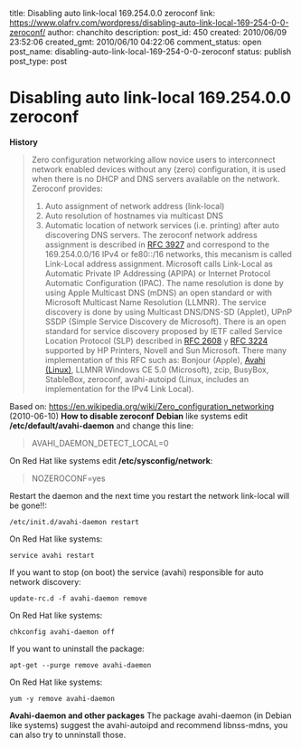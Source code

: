 title: Disabling auto link-local 169.254.0.0 zeroconf
link: https://www.olafrv.com/wordpress/disabling-auto-link-local-169-254-0-0-zeroconf/
author: chanchito
description: 
post_id: 450
created: 2010/06/09 23:52:06
created_gmt: 2010/06/10 04:22:06
comment_status: open
post_name: disabling-auto-link-local-169-254-0-0-zeroconf
status: publish
post_type: post

# Disabling auto link-local 169.254.0.0 zeroconf

**History**

> Zero configuration networking allow novice users to interconnect network enabled devices without any (zero) configuration, it is used when there is no DHCP and DNS servers available on the network. Zeroconf provides: 
> 
>   1. Auto assignment of network address (link-local)
>   2. Auto resolution of hostnames via multicast DNS
>   3. Automatic location of network services (i.e. printing) after auto discovering DNS servers.
> The zeroconf network address assignment is described in [RFC 3927](https://www.ietf.org/rfc/rfc3927.txt) and correspond to the 169.254.0.0/16 IPv4 or fe80::/16 networks, this mecanism is called Link-Local address assignment. Microsoft calls Link-Local as Automatic Private IP Addressing (APIPA) or Internet Protocol Automatic Configuration (IPAC). The name resolution is done by using Apple Multicast DNS (mDNS) an open standard or with Microsoft Multicast Name Resolution (LLMNR). The service discovery is done by using Multicast DNS/DNS-SD (Applet), UPnP SSDP (Simple Service Discovery de Microsoft). There is an open standard for service discovery proposed by IETF called Service Location Protocol (SLP) described in [RFC 2608](https://www.ietf.org/rfc/rfc2608.txt) y [RFC 3224](https://www.ietf.org/rfc/rfc3224.txt) supported by HP Printers, Novell and Sun Microsoft. There many implementation of this RFC such as: Bonjour (Apple), [Avahi (Linux)](https://avahi.org/), LLMNR Windows CE 5.0 (Microsoft), zcip, BusyBox, StableBox, zeroconf, avahi-autoipd (Linux, includes an implementation for the IPv4 Link Local).

Based on: <https://en.wikipedia.org/wiki/Zero_configuration_networking> (2010-06-10) **How to disable zeroconf** **Debian** like systems edit **/etc/default/avahi-daemon** and change this line: 

> AVAHI_DAEMON_DETECT_LOCAL=0

On Red Hat like systems edit **/etc/sysconfig/network**: 

> NOZEROCONF=yes

Restart the daemon and the next time you restart the network link-local will be gone!!: 
    
    
    /etc/init.d/avahi-daemon restart
    

On Red Hat like systems: 
    
    
    service avahi restart
    

If you want to stop (on boot) the service (avahi) responsible for auto network discovery: 
    
    
    update-rc.d -f avahi-daemon remove
    

On Red Hat like systems: 
    
    
    chkconfig avahi-daemon off
    

If you want to uninstall the package: 
    
    
    apt-get --purge remove avahi-daemon
    

On Red Hat like systems: 
    
    
    yum -y remove avahi-daemon
    

**Avahi-daemon and other packages** The package avahi-daemon (in Debian like systems) suggest the avahi-autoipd and recommend libnss-mdns, you can also try to unninstall those.